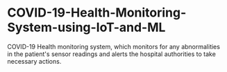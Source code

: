 # COVID-19-Health-Monitoring-System-using-IoT-and-ML
COVID-19 Health monitoring system, which monitors for any abnormalities in the patient's sensor readings and alerts the hospital authorities to take necessary actions.
